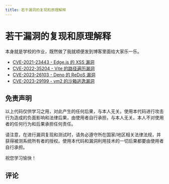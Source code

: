 ```yaml
---
title: 若干漏洞的复现和原理解释
---
```


# 若干漏洞的复现和原理解释

<vue-metadata author="swwind" time="2023-6-12"></vue-metadata>

本身就是学校的作业，既然做了我就顺便发到博客里面给大家乐一乐。

- [CVE-2021-23443 - Edge.js 的 XSS 漏洞](/post/exploits/cve-2021-23443)
- [CVE-2022-35204 - Vite 的路径遍历漏洞](/post/exploits/cve-2022-35204)
- [CVE-2023-26103 - Deno 的 ReDoS 漏洞](/post/exploits/cve-2023-26103)
- [CVE-2023-29199 - vm2 的沙箱逃逸漏洞](/post/exploits/cve-2023-29199)

## 免责声明

以上代码仅供学习之用，对此产生的任何后果，与本人无关。使用本代码进行攻击行为造成的负面影响和法律后果，由使用者自行承担，与本人无关。本人不对使用者的任何行为和后果承担任何责任。

请注意，在进行漏洞复现和测试时，请务必遵守所在国家/地区相关法律法规，并获得被测系统所有者的授权。使用本代码和漏洞利用技术的一切后果都要由使用者自行承担。

祝您学习愉快！

## 评论

<vue-reactions path="exploits-2023"></vue-reactions>
